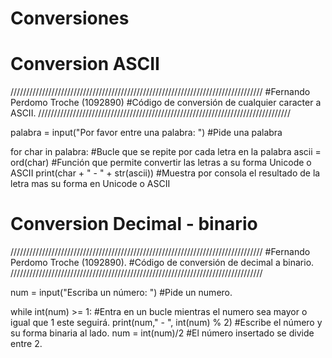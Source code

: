 # Conversiones

# Conversion ASCII

////////////////////////////////////////////////////////////////////////////////
    #Fernando Perdomo Troche (1092890)
    #Código de conversión de cualquier caracter a ASCII.
////////////////////////////////////////////////////////////////////////////////

palabra = input("Por favor entre una palabra: ")    #Pide una palabra

for char in palabra:                    #Bucle que se repite por cada letra en la palabra
    ascii = ord(char)                   #Función que permite convertir las letras a su forma Unicode o ASCII
    print(char + " - " + str(ascii))    #Muestra por consola el resultado de la letra mas su forma en Unicode o ASCII
    
# Conversion Decimal - binario

////////////////////////////////////////////////////////////////////////////////
    #Fernando Perdomo Troche (1092890).
    #Código de conversión de decimal a binario.
////////////////////////////////////////////////////////////////////////////////

num = input("Escriba un número: ")  #Pide un numero.

while int(num) >= 1:                    #Entra en un bucle mientras el numero sea mayor o igual que 1 este seguirá.
    print(num," - ", int(num) % 2)      #Escribe el número y su forma binaria al lado.
    num = int(num)/2                    #El número insertado se divide entre 2.
